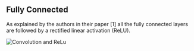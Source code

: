 ## Fully Connected

As explained by the authors in their paper [1] all the fully connected layers are followed by a rectified linear activation (ReLU).

![Convolution and ReLu]({{site.baseurl}}/assets/img/fc_relu.svg)
